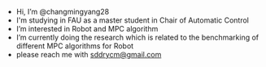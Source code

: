 - Hi, I’m @changmingyang28
- I'm studying in FAU as a master student in Chair of Automatic Control
- I’m interested in Robot and MPC algorithm
- I’m currently doing the research which is related to the benchmarking of different MPC algorithms for Robot
- please reach me with sddrycm@gmail.com

